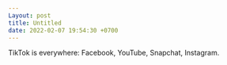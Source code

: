 ```yaml
---
Layout: post
title: Untitled
date: 2022-02-07 19:54:30 +0700
---
```

TikTok is everywhere: Facebook, YouTube, Snapchat, Instagram.